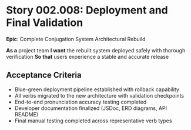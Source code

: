 # Story 002.008: Deployment and Final Validation

**Epic**: Complete Conjugation System Architectural Rebuild

**As a** project team
**I want** the rebuilt system deployed safely with thorough verification
**So that** users experience a stable and accurate release

## Acceptance Criteria
- Blue-green deployment pipeline established with rollback capability
- All verbs migrated to the new architecture with validation checkpoints
- End-to-end pronunciation accuracy testing completed
- Developer documentation finalized (JSDoc, ERD diagrams, API README)
- Final manual testing completed across representative verb types
